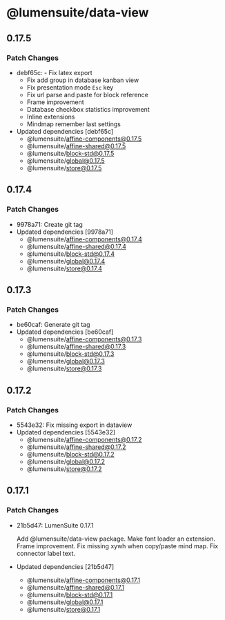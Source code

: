 # @lumensuite/data-view

## 0.17.5

### Patch Changes

- debf65c: - Fix latex export
  - Fix add group in database kanban view
  - Fix presentation mode `Esc` key
  - Fix url parse and paste for block reference
  - Frame improvement
  - Database checkbox statistics improvement
  - Inline extensions
  - Mindmap remember last settings
- Updated dependencies [debf65c]
  - @lumensuite/affine-components@0.17.5
  - @lumensuite/affine-shared@0.17.5
  - @lumensuite/block-std@0.17.5
  - @lumensuite/global@0.17.5
  - @lumensuite/store@0.17.5

## 0.17.4

### Patch Changes

- 9978a71: Create git tag
- Updated dependencies [9978a71]
  - @lumensuite/affine-components@0.17.4
  - @lumensuite/affine-shared@0.17.4
  - @lumensuite/block-std@0.17.4
  - @lumensuite/global@0.17.4
  - @lumensuite/store@0.17.4

## 0.17.3

### Patch Changes

- be60caf: Generate git tag
- Updated dependencies [be60caf]
  - @lumensuite/affine-components@0.17.3
  - @lumensuite/affine-shared@0.17.3
  - @lumensuite/block-std@0.17.3
  - @lumensuite/global@0.17.3
  - @lumensuite/store@0.17.3

## 0.17.2

### Patch Changes

- 5543e32: Fix missing export in dataview
- Updated dependencies [5543e32]
  - @lumensuite/affine-components@0.17.2
  - @lumensuite/affine-shared@0.17.2
  - @lumensuite/block-std@0.17.2
  - @lumensuite/global@0.17.2
  - @lumensuite/store@0.17.2

## 0.17.1

### Patch Changes

- 21b5d47: LumenSuite 0.17.1

  Add @lumensuite/data-view package.
  Make font loader an extension.
  Frame improvement.
  Fix missing xywh when copy/paste mind map.
  Fix connector label text.

- Updated dependencies [21b5d47]
  - @lumensuite/affine-components@0.17.1
  - @lumensuite/affine-shared@0.17.1
  - @lumensuite/block-std@0.17.1
  - @lumensuite/global@0.17.1
  - @lumensuite/store@0.17.1
